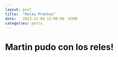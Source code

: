 ```yaml
---
layout: post
title:  "Reles-Prontos"
date:   2023-12-04 13:00:00 -0300
categories: posts
---
```


# Martin pudo con los reles!






